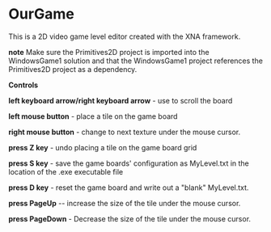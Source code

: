 OurGame
=======

This is a 2D video game level editor created with the XNA framework.


**note**  Make sure the Primitives2D project is imported into the WindowsGame1 solution and that the WindowsGame1 project references the Primitives2D project as a dependency.

**Controls**

**left keyboard arrow/right keyboard arrow** - use to scroll the board

**left mouse button** - place a tile on the game board

**right mouse button** - change to next texture under the mouse cursor.

**press Z key** - undo placing a tile on the game board grid

**press S key** - save the game boards' configuration as MyLevel.txt in the location of the .exe executable file

**press D key** - reset the game board and write out  a "blank" MyLevel.txt.

**press PageUp** -- increase the size of the tile under the mouse cursor.

**press PageDown** - Decrease the size of the tile under the mouse cursor.
